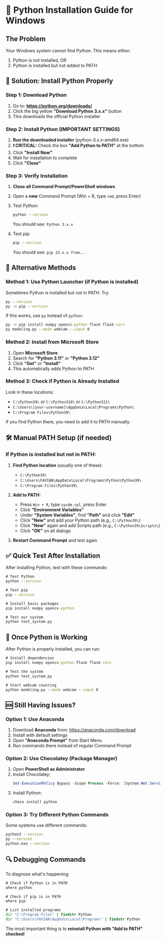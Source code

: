 # 🐍 Python Installation Guide for Windows

## The Problem
Your Windows system cannot find Python. This means either:
1. Python is not installed, OR
2. Python is installed but not added to PATH

## 🚀 Solution: Install Python Properly

### Step 1: Download Python
1. Go to: **https://python.org/downloads/**
2. Click the big yellow **"Download Python 3.x.x"** button
3. This downloads the official Python installer

### Step 2: Install Python (IMPORTANT SETTINGS)
1. **Run the downloaded installer** (python-3.x.x-amd64.exe)
2. **❗ CRITICAL:** Check the box **"Add Python to PATH"** at the bottom
3. Click **"Install Now"**
4. Wait for installation to complete
5. Click **"Close"**

### Step 3: Verify Installation
1. **Close all Command Prompt/PowerShell windows**
2. Open a **new** Command Prompt (Win + R, type `cmd`, press Enter)
3. Test Python:
   ```cmd
   python --version
   ```
   You should see: `Python 3.x.x`

4. Test pip:
   ```cmd
   pip --version
   ```
   You should see: `pip 23.x.x from...`

## 🔧 Alternative Methods

### Method 1: Use Python Launcher (if Python is installed)
Sometimes Python is installed but not in PATH. Try:
```cmd
py --version
py -m pip --version
```

If this works, use `py` instead of `python`:
```cmd
py -m pip install numpy opencv-python flask flask-cors
py modeling.py --mode webcam --input 0
```

### Method 2: Install from Microsoft Store
1. Open **Microsoft Store**
2. Search for **"Python 3.11"** or **"Python 3.12"**
3. Click **"Get"** or **"Install"**
4. This automatically adds Python to PATH

### Method 3: Check if Python is Already Installed
Look in these locations:
- `C:\Python39\` or `C:\Python310\` or `C:\Python311\`
- `C:\Users\[your-username]\AppData\Local\Programs\Python\`
- `C:\Program Files\Python39\`

If you find Python there, you need to add it to PATH manually.

## 🛠️ Manual PATH Setup (if needed)

### If Python is installed but not in PATH:

1. **Find Python location** (usually one of these):
   - `C:\Python39\`
   - `C:\Users\FAVIAN\AppData\Local\Programs\Python\Python39\`
   - `C:\Program Files\Python39\`

2. **Add to PATH:**
   - Press `Win + R`, type `sysdm.cpl`, press Enter
   - Click **"Environment Variables"**
   - Under **"System Variables"**, find **"Path"** and click **"Edit"**
   - Click **"New"** and add your Python path (e.g., `C:\Python39\`)
   - Click **"New"** again and add Scripts path (e.g., `C:\Python39\Scripts\`)
   - Click **"OK"** on all dialogs

3. **Restart Command Prompt** and test again

## ✅ Quick Test After Installation

After installing Python, test with these commands:

```cmd
# Test Python
python --version

# Test pip
pip --version

# Install basic packages
pip install numpy opencv-python

# Test our system
python test_system.py
```

## 🎯 Once Python is Working

After Python is properly installed, you can run:

```cmd
# Install dependencies
pip install numpy opencv-python flask flask-cors

# Test the system
python test_system.py

# Start webcam counting
python modeling.py --mode webcam --input 0
```

## 🆘 Still Having Issues?

### Option 1: Use Anaconda
1. Download **Anaconda** from: https://anaconda.com/download
2. Install with default settings
3. Open **"Anaconda Prompt"** from Start Menu
4. Run commands there instead of regular Command Prompt

### Option 2: Use Chocolatey (Package Manager)
1. Open **PowerShell as Administrator**
2. Install Chocolatey:
   ```powershell
   Set-ExecutionPolicy Bypass -Scope Process -Force; [System.Net.ServicePointManager]::SecurityProtocol = [System.Net.ServicePointManager]::SecurityProtocol -bor 3072; iex ((New-Object System.Net.WebClient).DownloadString('https://community.chocolatey.org/install.ps1'))
   ```
3. Install Python:
   ```powershell
   choco install python
   ```

### Option 3: Try Different Python Commands
Some systems use different commands:
```cmd
python3 --version
py --version
python.exe --version
```

## 🔍 Debugging Commands

To diagnose what's happening:

```cmd
# Check if Python is in PATH
where python

# Check if pip is in PATH  
where pip

# List installed programs
dir "C:\Program Files" | findstr Python
dir "C:\Users\FAVIAN\AppData\Local\Programs" | findstr Python
```

The most important thing is to **reinstall Python with "Add to PATH" checked**!

